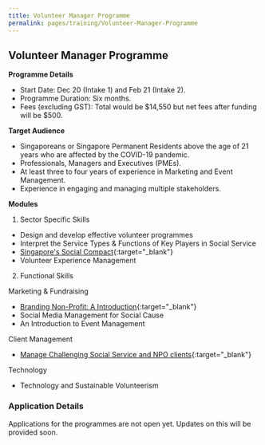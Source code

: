 ```yaml
---
title: Volunteer Manager Programme
permalink: pages/training/Volunteer-Manager-Programme
---
```


## Volunteer Manager Programme

**Programme Details**
-   Start Date: Dec 20 (Intake 1) and Feb 21 (Intake 2).
-   Programme Duration: Six months. 
-   Fees (excluding GST): Total would be $14,550 but net fees after funding will be $500.  

**Target Audience**

-   Singaporeans or Singapore Permanent Residents above the age of 21 years who are affected by the COVID-19 pandemic.
-   Professionals, Managers and Executives (PMEs).
-   At least three to four years of experience in Marketing and Event Management.
-   Experience in engaging and managing multiple stakeholders.  

**Modules**

1. Sector Specific Skills 

-   Design and develop effective volunteer programmes
-   Interpret the Service Types & Functions of Key Players in Social Service
-   [Singapore's Social Compact](https://www.learningcloud.sg/pages/coursedescription.jsf?courseId=1233736&catalogId=1700){:target="_blank"}
-   Volunteer Experience Management 

2. Functional Skills

Marketing & Fundraising
-   [Branding Non-Profit: A Introduction](https://e-services.ncss.gov.sg/Training/Course/TemplateSearch?Filter.Keyword=branding+non-profit&Filter.CourseDatesString=&Filter.TypeOfCourse.Value=&Filter.TypeOfCourse.Label=&Filter.CourseSubCategory.Id=&Filter.CourseSubCategory.LogicalName=&Filter.CourseSubCategory.Name=&Filter.CourseSubCategory.ToRemove=){:target="_blank"}  
-   Social Media Management for Social Cause
-   An Introduction to Event Management

Client Management
-   [Manage Challenging Social Service and NPO clients](https://e-services.ncss.gov.sg/Training/Course/TemplateSearch?Filter.Keyword=manage+challenging&Filter.CourseDatesString=&Filter.TypeOfCourse.Value=&Filter.TypeOfCourse.Label=&Filter.CourseSubCategory.Id=&Filter.CourseSubCategory.LogicalName=&Filter.CourseSubCategory.Name=&Filter.CourseSubCategory.ToRemove=){:target="_blank"}  

Technology
-   Technology and Sustainable Volunteerism

### Application Details 

Applications for the programmes are not open yet. Updates on this will be provided soon.
